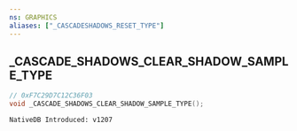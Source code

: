 ```yaml
---
ns: GRAPHICS
aliases: ["_CASCADESHADOWS_RESET_TYPE"]
---
```

## _CASCADE_SHADOWS_CLEAR_SHADOW_SAMPLE_TYPE

```c
// 0xF7C29D7C12C36F03
void _CASCADE_SHADOWS_CLEAR_SHADOW_SAMPLE_TYPE();
```

```
NativeDB Introduced: v1207
```

